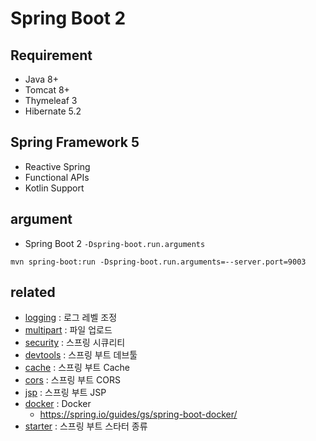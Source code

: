 # Spring Boot 2

## Requirement
* Java 8+
* Tomcat 8+
* Thymeleaf 3
* Hibernate 5.2

## Spring Framework 5
* Reactive Spring
* Functional APIs
* Kotlin Support

## argument
* Spring Boot 2 `-Dspring-boot.run.arguments`
```
mvn spring-boot:run -Dspring-boot.run.arguments=--server.port=9003
```

## related
* [logging](/mib/spring/logging) : 로그 레벨 조정
* [multipart](/mib/spring/multipart) : 파일 업로드
* [security](/mib/spring/security) : 스프링 시큐리티
* [devtools](/mib/spring/devtools) : 스프링 부트 데브툴
* [cache](/mib/spring/cache) : 스프링 부트 Cache
* [cors](/mib/spring/cors) : 스프링 부트 CORS
* [jsp](/mib/spring/jsp) : 스프링 부트 JSP
* [docker](/mib/docker) : Docker
  * https://spring.io/guides/gs/spring-boot-docker/
* [starter](/mib/spring/starter) : 스프링 부트 스타터 종류
